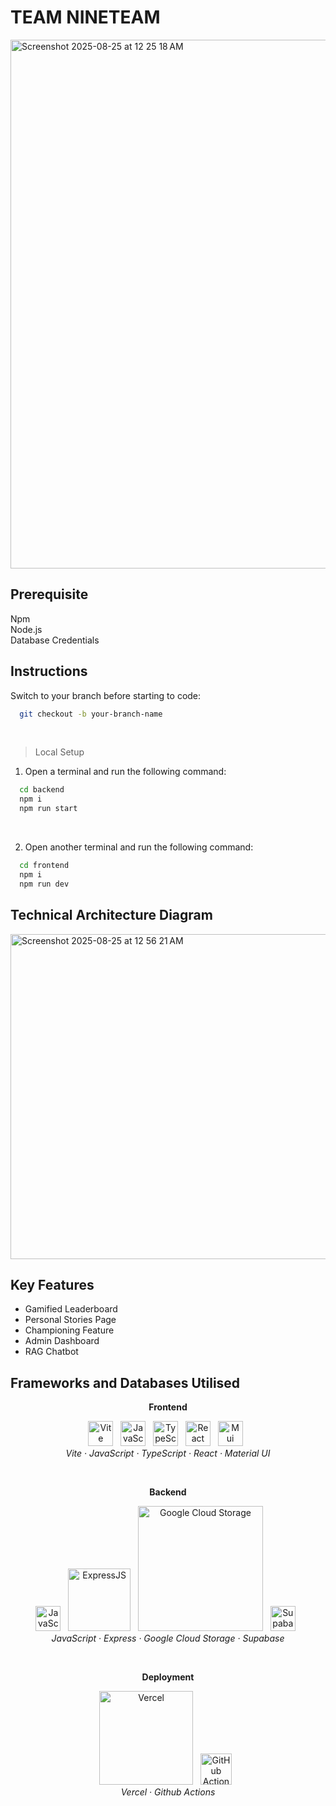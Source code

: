 # TEAM NINETEAM

<img width="1710" height="846" alt="Screenshot 2025-08-25 at 12 25 18 AM" src="https://github.com/user-attachments/assets/41892401-dbcc-44a6-a382-5c3ab80af32c" />


## Prerequisite
Npm <br>
Node.js <br>
Database Credentials <br>

## Instructions

Switch to your branch before starting to code:
```bash
  git checkout -b your-branch-name
```

<br>

> Local Setup
1. Open a terminal and run the following command:
```bash
  cd backend
  npm i
  npm run start
```
<br>

2. Open another terminal and run the following command:
```bash
  cd frontend
  npm i
  npm run dev
```

## Technical Architecture Diagram
<img width="625" height="520" alt="Screenshot 2025-08-25 at 12 56 21 AM" src="https://github.com/user-attachments/assets/b739a07e-8ac4-4667-93b4-fcfe7bf7e7f6" />

## Key Features
- Gamified Leaderboard
- Personal Stories Page
- Championing Feature
- Admin Dashboard
- RAG Chatbot

## Frameworks and Databases Utilised
<p align="center"><strong>Frontend</strong></p>
<p align="center">
<a href="https://vitejs.dev/"><img src="https://upload.wikimedia.org/wikipedia/commons/f/f1/Vitejs-logo.svg" alt="Vite" width="40"/></a>&nbsp;&nbsp;
<a href="https://developer.mozilla.org/en-US/docs/Web/JavaScript"><img src="https://upload.wikimedia.org/wikipedia/commons/6/6a/JavaScript-logo.png" alt="JavaScript" width="40"/></a>&nbsp;&nbsp;
<a href="https://www.typescriptlang.org/"><img src="https://upload.wikimedia.org/wikipedia/commons/thumb/4/4c/Typescript_logo_2020.svg/1200px-Typescript_logo_2020.svg.png" alt="TypeScript" width="40"/></a>&nbsp;&nbsp;
<a href="https://react.dev/"><img src="https://upload.wikimedia.org/wikipedia/commons/a/a7/React-icon.svg" alt="React" width="40"/></a>&nbsp;&nbsp;
<a href="https://mui.com/material-ui/"><img src="https://upload.wikimedia.org/wikipedia/commons/d/dc/Logo_material_design.svg" alt="Mui" width="40"/></a>&nbsp;&nbsp;
<br>
<i>Vite · JavaScript · TypeScript · React · Material UI</i>
</p>
<br>

<p align="center"><strong>Backend</strong></p>
<p align="center">
<a href="https://developer.mozilla.org/en-US/docs/Web/JavaScript"><img src="https://upload.wikimedia.org/wikipedia/commons/6/6a/JavaScript-logo.png" alt="JavaScript" width="40"/></a>&nbsp;&nbsp;
<a href="https://expressjs.com/"><img src="https://upload.wikimedia.org/wikipedia/commons/6/64/Expressjs.png" alt="ExpressJS" width="100"/></a>&nbsp;&nbsp;
<a href="https://cloud.google.com/storage/"><img src="https://upload.wikimedia.org/wikipedia/commons/5/51/Google_Cloud_logo.svg" alt="Google Cloud Storage" width="200"/></a>&nbsp;&nbsp;
<a href="https://supabase.com/"><img src="https://www.vectorlogo.zone/logos/supabase/supabase-icon.svg" alt="Supabase" width="40" /></a>&nbsp;&nbsp;
<br>
<i>JavaScript · Express · Google Cloud Storage · Supabase</i>
</p>
<br>

<p align="center"><strong>Deployment</strong></p>
<p align="center">
<a href="https://vercel.com/"><img src="https://upload.wikimedia.org/wikipedia/commons/5/5e/Vercel_logo_black.svg" alt="Vercel" width="150"/></a>&nbsp;&nbsp;
<a href="https://github.com/features/actions"><img src="https://github.com/user-attachments/assets/84046b86-7745-4ddd-8c36-b39b6a9ead91" alt="GitHub Actions" width="50"/></a>&nbsp;&nbsp;
<br>
<i>Vercel · Github Actions</i>
</p> 
<br>






